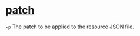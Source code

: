 # [patch](https://kubernetes.io/docs/reference/generated/kubectl/kubectl-commands#patch)

`-p` The patch to be applied to the resource JSON file.
